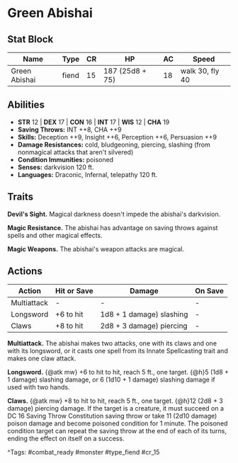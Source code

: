 # Green Abishai

## Stat Block

| Name | Type | CR | HP | AC | Speed |
|------|------|----|----|----|-------|
| Green Abishai | fiend | 15 | 187 (25d8 + 75) | 18 | walk 30, fly 40 |

## Abilities

- **STR** 12 | **DEX** 17 | **CON** 16 | **INT** 17 | **WIS** 12 | **CHA** 19
- **Saving Throws:** INT ++8, CHA ++9  
- **Skills:** Deception ++9, Insight ++6, Perception ++6, Persuasion ++9  
- **Damage Resistances:** cold, bludgeoning, piercing, slashing (from nonmagical attacks that aren't silvered)  
- **Condition Immunities:** poisoned  
- **Senses:** darkvision 120 ft.  
- **Languages:** Draconic, Infernal, telepathy 120 ft.

## Traits

**Devil's Sight.** Magical darkness doesn't impede the abishai's darkvision.

**Magic Resistance.** The abishai has advantage on saving throws against spells and other magical effects.

**Magic Weapons.** The abishai's weapon attacks are magical.


## Actions

| Action | Hit or Save | Damage | On Save |
|--------|--------------|--------|----------|
| Multiattack | - | - | - |
| Longsword | +6 to hit | 1d8 + 1 damage) slashing | - |
| Claws | +8 to hit | 2d8 + 3 damage) piercing | - |

**Multiattack.** The abishai makes two attacks, one with its claws and one with its longsword, or it casts one spell from its Innate Spellcasting trait and makes one claw attack.

**Longsword.** {@atk mw} +6 to hit to hit, reach 5 ft., one target. {@h}5 (1d8 + 1 damage) slashing damage, or 6 (1d10 + 1 damage) slashing damage if used with two hands.

**Claws.** {@atk mw} +8 to hit to hit, reach 5 ft., one target. {@h}12 (2d8 + 3 damage) piercing damage. If the target is a creature, it must succeed on a DC 16 Saving Throw Constitution saving throw or take 11 (2d10 damage) poison damage and become poisoned condition for 1 minute. The poisoned condition target can repeat the saving throw at the end of each of its turns, ending the effect on itself on a success.


^Tags: #combat_ready #monster #type_fiend #cr_15